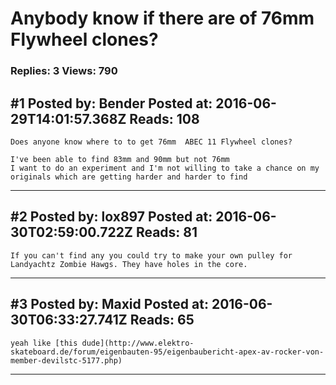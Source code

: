 # Anybody know if there are of 76mm Flywheel clones?

### Replies: 3 Views: 790

## \#1 Posted by: Bender Posted at: 2016-06-29T14:01:57.368Z Reads: 108

```
Does anyone know where to to get 76mm  ABEC 11 Flywheel clones?

I've been able to find 83mm and 90mm but not 76mm
I want to do an experiment and I'm not willing to take a chance on my originals which are getting harder and harder to find
```

---
## \#2 Posted by: lox897 Posted at: 2016-06-30T02:59:00.722Z Reads: 81

```
If you can't find any you could try to make your own pulley for Landyachtz Zombie Hawgs. They have holes in the core.
```

---
## \#3 Posted by: Maxid Posted at: 2016-06-30T06:33:27.741Z Reads: 65

```
yeah like [this dude](http://www.elektro-skateboard.de/forum/eigenbauten-95/eigenbaubericht-apex-av-rocker-von-member-devilstc-5177.php)
```

---
